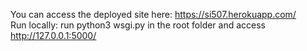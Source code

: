 You can access the deployed site here: https://si507.herokuapp.com/ \
Run locally: run python3 wsgi.py in the root folder and access http://127.0.0.1:5000/ 
